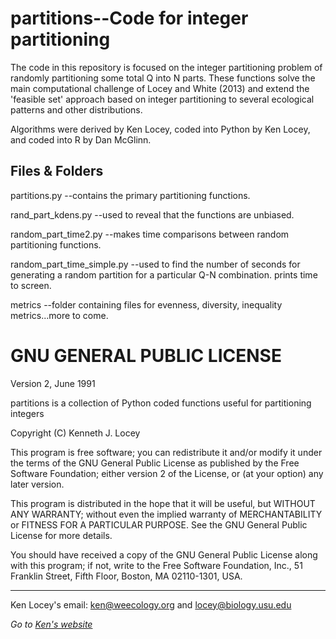partitions--Code for integer partitioning
=========================================

The code in this repository is focused on the integer partitioning problem of randomly partitioning
some total Q into N parts. These functions solve the main computational challenge of Locey and White (2013)
and extend the 'feasible set' approach based on integer partitioning to several ecological patterns and 
other distributions. 


Algorithms were derived by Ken Locey, coded into Python by Ken Locey,
and coded into R by Dan McGlinn.

Files & Folders
---------------

partitions.py --contains the primary partitioning functions.

rand_part_kdens.py --used to reveal that the functions are unbiased.

random_part_time2.py --makes time comparisons between random partitioning functions.

random_part_time_simple.py --used to find the number of seconds for generating a random partition for a
particular Q-N combination. prints time to screen.

metrics --folder containing files for evenness, diversity, inequality metrics...more to come.



GNU GENERAL PUBLIC LICENSE
==========================
Version 2, June 1991

partitions is a collection of Python coded functions useful for
partitioning integers

Copyright (C) Kenneth J. Locey

This program is free software; you can redistribute it and/or
modify it under the terms of the GNU General Public License
as published by the Free Software Foundation; either version 2
of the License, or (at your option) any later version.

This program is distributed in the hope that it will be useful,
but WITHOUT ANY WARRANTY; without even the implied warranty of
MERCHANTABILITY or FITNESS FOR A PARTICULAR PURPOSE.  See the
GNU General Public License for more details.

You should have received a copy of the GNU General Public License
along with this program; if not, write to the Free Software
Foundation, Inc., 51 Franklin Street, Fifth Floor, Boston, MA  02110-1301, USA.

-------------------
Ken Locey's email: ken@weecology.org and locey@biology.usu.edu

*Go to [Ken's website](http://kenlocey.weecology.org)*

